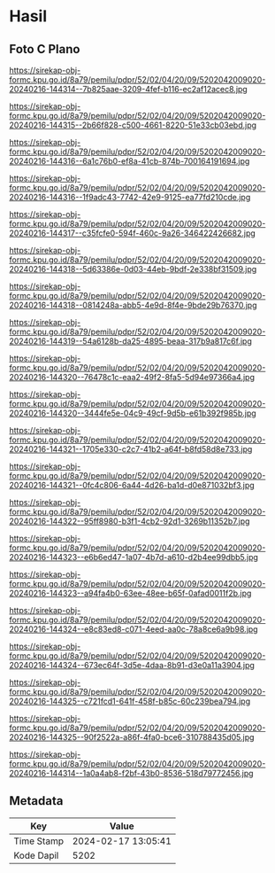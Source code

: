 # Hasil

## Foto C Plano

https://sirekap-obj-formc.kpu.go.id/8a79/pemilu/pdpr/52/02/04/20/09/5202042009020-20240216-144314--7b825aae-3209-4fef-b116-ec2af12acec8.jpg

https://sirekap-obj-formc.kpu.go.id/8a79/pemilu/pdpr/52/02/04/20/09/5202042009020-20240216-144315--2b66f828-c500-4661-8220-51e33cb03ebd.jpg

https://sirekap-obj-formc.kpu.go.id/8a79/pemilu/pdpr/52/02/04/20/09/5202042009020-20240216-144316--6a1c76b0-ef8a-41cb-874b-700164191694.jpg

https://sirekap-obj-formc.kpu.go.id/8a79/pemilu/pdpr/52/02/04/20/09/5202042009020-20240216-144316--1f9adc43-7742-42e9-9125-ea77fd210cde.jpg

https://sirekap-obj-formc.kpu.go.id/8a79/pemilu/pdpr/52/02/04/20/09/5202042009020-20240216-144317--c35fcfe0-594f-460c-9a26-346422426682.jpg

https://sirekap-obj-formc.kpu.go.id/8a79/pemilu/pdpr/52/02/04/20/09/5202042009020-20240216-144318--5d63386e-0d03-44eb-9bdf-2e338bf31509.jpg

https://sirekap-obj-formc.kpu.go.id/8a79/pemilu/pdpr/52/02/04/20/09/5202042009020-20240216-144318--0814248a-abb5-4e9d-8f4e-9bde29b76370.jpg

https://sirekap-obj-formc.kpu.go.id/8a79/pemilu/pdpr/52/02/04/20/09/5202042009020-20240216-144319--54a6128b-da25-4895-beaa-317b9a817c6f.jpg

https://sirekap-obj-formc.kpu.go.id/8a79/pemilu/pdpr/52/02/04/20/09/5202042009020-20240216-144320--76478c1c-eaa2-49f2-8fa5-5d94e97366a4.jpg

https://sirekap-obj-formc.kpu.go.id/8a79/pemilu/pdpr/52/02/04/20/09/5202042009020-20240216-144320--3444fe5e-04c9-49cf-9d5b-e61b392f985b.jpg

https://sirekap-obj-formc.kpu.go.id/8a79/pemilu/pdpr/52/02/04/20/09/5202042009020-20240216-144321--1705e330-c2c7-41b2-a64f-b8fd58d8e733.jpg

https://sirekap-obj-formc.kpu.go.id/8a79/pemilu/pdpr/52/02/04/20/09/5202042009020-20240216-144321--0fc4c806-6a44-4d26-ba1d-d0e871032bf3.jpg

https://sirekap-obj-formc.kpu.go.id/8a79/pemilu/pdpr/52/02/04/20/09/5202042009020-20240216-144322--95ff8980-b3f1-4cb2-92d1-3269b11352b7.jpg

https://sirekap-obj-formc.kpu.go.id/8a79/pemilu/pdpr/52/02/04/20/09/5202042009020-20240216-144323--e6b6ed47-1a07-4b7d-a610-d2b4ee99dbb5.jpg

https://sirekap-obj-formc.kpu.go.id/8a79/pemilu/pdpr/52/02/04/20/09/5202042009020-20240216-144323--a94fa4b0-63ee-48ee-b65f-0afad0011f2b.jpg

https://sirekap-obj-formc.kpu.go.id/8a79/pemilu/pdpr/52/02/04/20/09/5202042009020-20240216-144324--e8c83ed8-c071-4eed-aa0c-78a8ce6a9b98.jpg

https://sirekap-obj-formc.kpu.go.id/8a79/pemilu/pdpr/52/02/04/20/09/5202042009020-20240216-144324--673ec64f-3d5e-4daa-8b91-d3e0a11a3904.jpg

https://sirekap-obj-formc.kpu.go.id/8a79/pemilu/pdpr/52/02/04/20/09/5202042009020-20240216-144325--c721fcd1-641f-458f-b85c-60c239bea794.jpg

https://sirekap-obj-formc.kpu.go.id/8a79/pemilu/pdpr/52/02/04/20/09/5202042009020-20240216-144325--90f2522a-a86f-4fa0-bce6-310788435d05.jpg

https://sirekap-obj-formc.kpu.go.id/8a79/pemilu/pdpr/52/02/04/20/09/5202042009020-20240216-144314--1a0a4ab8-f2bf-43b0-8536-518d79772456.jpg


## Metadata

| Key        | Value               |
| ---------- | ------------------- |
| Time Stamp | 2024-02-17 13:05:41 |
| Kode Dapil | 5202                |



